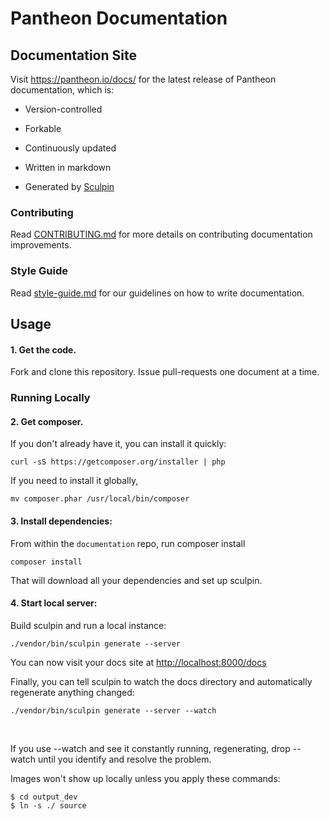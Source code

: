 Pantheon Documentation
======================

Documentation Site
------------------

Visit https://pantheon.io/docs/ for the latest release of Pantheon documentation, which is:

-   Version-controlled
-   Forkable
-   Continuously updated
-   Written in markdown
-   Generated by [Sculpin][1]

    [1]: <https://sculpin.io/>

### Contributing

Read [CONTRIBUTING.md](<CONTRIBUTING.md>) for more details on contributing
documentation improvements.

### Style Guide

Read [style-guide.md](<style-guide.md>) for our guidelines on how to write
documentation.

Usage
-----

#### 1. Get the code.
Fork and clone this repository. Issue pull-requests one document at a time.

### Running Locally

#### 2. Get composer.

If you don't already have it, you can install it quickly:

```
curl -sS https://getcomposer.org/installer | php
```
If you need to install it globally, 
```
mv composer.phar /usr/local/bin/composer
```
#### 3. Install dependencies:

From within the `documentation` repo, run composer install

```
composer install
```

That will download all your dependencies and set up sculpin.

#### 4. Start local server:

Build sculpin and run a local instance:


```
./vendor/bin/sculpin generate --server
```
You can now visit your docs site at <http://localhost:8000/docs>


Finally, you can tell sculpin to watch the docs directory and automatically
regenerate anything changed:

```
./vendor/bin/sculpin generate --server --watch
```

 

If you use --watch and see it constantly running, regenerating, drop --watch
until you identify and resolve the problem.

Images won't show up locally unless you apply these commands:
```
$ cd output_dev
$ ln -s ./ source
```


